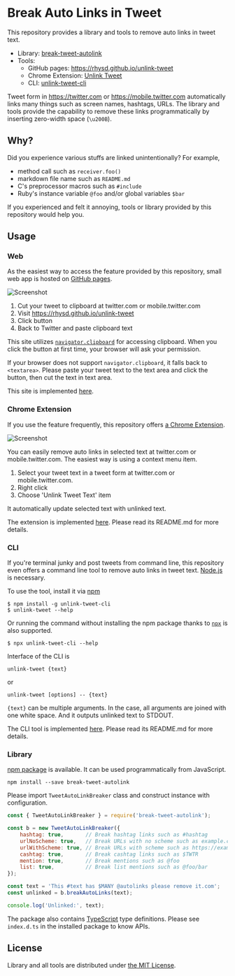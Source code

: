 Break Auto Links in Tweet
=========================

This repository provides a library and tools to remove auto links in tweet text.

- Library: [break-tweet-autolink][lib-npm]
- Tools:
  - GitHub pages: https://rhysd.github.io/unlink-tweet
  - Chrome Extension: [Unlink Tweet][chrome]
  - CLI: [unlink-tweet-cli][cli-npm]

Tweet form in https://twitter.com or https://mobile.twitter.com automatically links many things
such as screen names, hashtags, URLs. The library and tools provide the capability to remove these
links programmatically by inserting zero-width space (`\u200B`).

## Why?

Did you experience various stuffs are linked unintentionally? For example,

- method call such as `receiver.foo()`
- markdown file name such as `README.md`
- C's preprocessor macros such as `#include`
- Ruby's instance variable `@foo` and/or global variables `$bar`

If you experienced and felt it annoying, tools or library provided by this repository would help
you.

## Usage

### Web

As the easiest way to access the feature provided by this repository, small web app is hosted on
[GitHub pages][web].

![Screenshot](TODO)

1. Cut your tweet to clipboard at twitter.com or mobile.twitter.com
2. Visit https://rhysd.github.io/unlink-tweet
3. Click button
4. Back to Twitter and paste clipboard text

This site utilizes [`navigator.clipboard`](https://developer.mozilla.org/ja/docs/Web/API/Navigator/clipboard)
for accessing clipboard. When you click the button at first time, your browser will ask your permission.

If your browser does not support `navigator.clipboard`, it falls back to `<textarea>`. Please paste
your tweet text to the text area and click the button, then cut the text in text area.

This site is implemented [here](./pkg/web).

### Chrome Extension

If you use the feature frequently, this repository offers [a Chrome Extension][chrome].

![Screenshot](TODO)

You can easily remove auto links in selected text at twitter.com or mobile.twitter.com. The easiest
way is using a context menu item.

1. Select your tweet text in a tweet form at twitter.com or mobile.twitter.com.
2. Right click
3. Choose 'Unlink Tweet Text' item

It automatically update selected text with unlinked text.

The extension is implemented [here](./pkg/unlink-tweet-chrome). Please read its README.md for more
details.

### CLI

If you're terminal junky and post tweets from command line, this repository even offers a command
line tool to remove auto links in tweet text. [Node.js](https://nodejs.org/en/) is necessary.

To use the tool, install it via [npm](https://www.npmjs.com/)

```
$ npm install -g unlink-tweet-cli
$ unlink-tweet --help
```

Or running the command without installing the npm package thanks to [`npx`][npx] is also supported.

```
$ npx unlink-tweet-cli --help
```

Interface of the CLI is

```
unlink-tweet {text}
```

or

```
unlink-tweet [options] -- {text}
```

`{text}` can be multiple arguments. In the case, all arguments are joined with one white space.
And it outputs unlinked text to STDOUT.

The CLI tool is implemented [here](./pkg/unlink-tweet-cli). Please read its README.md for more
details.

### Library

[npm package][lib-npm] is available. It can be used programmatically from JavaScript.

```
npm install --save break-tweet-autolink
```

Please import `TweetAutoLinkBreaker` class and construct instance with configuration.

```javascript
const { TweetAutoLinkBreaker } = require('break-tweet-autolink');

const b = new TweetAutoLinkBreaker({
    hashtag: true,       // Break hashtag links such as #hashtag
    urlNoScheme: true,   // Break URLs with no scheme such as example.com
    urlWithScheme: true, // Break URLs with scheme such as https://example.com
    cashtag: true,       // Break cashtag links such as $TWTR
    mention: true,       // Break mentions such as @foo
    list: true,          // Break list mentions such as @foo/bar
});

const text = 'This #text has $MANY @autolinks please remove it.com';
const unlinked = b.breakAutoLinks(text);

console.log('Unlinked:', text);
```

The package also contains [TypeScript][ts] type definitions. Please see `index.d.ts` in the
installed package to know APIs.

## License

Library and all tools are distributed under [the MIT License](./LICENSE.txt).

[lib-npm]: https://www.npmjs.com/package/break-tweet-autolink
[cli-npm]: https://www.npmjs.com/package/unlink-tweet-cli
[chrome]: https://TODO
[web]: https://rhysd.github.io/unlink-tweet
[npx]: https://blog.npmjs.org/post/162869356040/introducing-npx-an-npm-package-runner
[ts]: https://www.typescriptlang.org/
